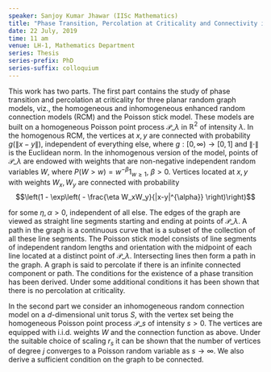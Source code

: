 ```yaml
---
speaker: Sanjoy Kumar Jhawar (IISc Mathematics)
title: "Phase Transition, Percolation at Criticality and Connectivity in Random Connection Models"
date: 22 July, 2019
time: 11 am
venue: LH-1, Mathematics Department
series: Thesis
series-prefix: PhD
series-suffix: colloquium
---
```


This work has two parts. The first part contains the study of phase transition and percolation at criticality for three planar random graph models, viz., the homogeneous and inhomogeneous enhanced random connection models (RCM) and the Poisson stick model. These models are built on a homogeneous Poisson point process $\mathcal{P}\_{\lambda}$ in $\mathbb{R}^2$ of intensity $\lambda$. In the homogenous RCM, the vertices at $x,y$ are connected with probability $g(\|x-y\|)$, independent of everything else, where $g:[0,\infty) \to [0,1]$ and $\|\cdot\|$ is the Euclidean norm. In the inhomogenous version of the model, points of $\mathcal{P}\_{\lambda}$ are endowed with weights that are non-negative independent random variables $W$, where $P(W>w)=w^{-\beta}1_{w\geq 1}$, $\beta>0$. Vertices located at $x,y$ with weights $W_x,W_y$ are connected with probability 
$$\left(1 - \exp\left( - \frac{\eta W_xW_y}{|x-y|^{\alpha}} \right)\right)$$

for some $\eta, \alpha > 0$, independent of all else. The edges of the graph are viewed as straight line segments starting and ending at points of $\mathcal{P}\_{\lambda}$. A path in the graph is a continuous curve that is a subset of the collection of all these line segments. The Poisson stick model consists of line segments of independent random lengths and orientation with the midpoint of each line located at a distinct point of $\mathcal{P}\_{\lambda}$. Intersecting lines then form a path in the graph. A graph is said to percolate if there is an infinite connected component or path. The conditions for the existence of a phase transition has been derived. Under some additional conditions it has been shown that there is no percolation at criticality. 

In the second part we consider an inhomogeneous random connection model on a $d$-dimensional unit torus $S$, with the vertex set being the homogeneous Poisson point process $\mathcal{P}\_s$ of intensity $s>0$. The vertices are equipped with i.i.d. weights $W$ and the connection function as above. Under the suitable choice of scaling $r_s$ it can be shown that the number of vertices of degree $j$ converges to a Poisson random variable as $s \to \infty$. We also derive a sufficient condition on the graph to be connected.
